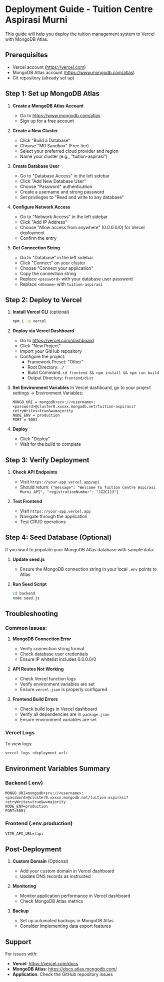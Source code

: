 # Deployment Guide - Tuition Centre Aspirasi Murni

This guide will help you deploy the tuition management system to Vercel with MongoDB Atlas.

## Prerequisites

- Vercel account (https://vercel.com)
- MongoDB Atlas account (https://www.mongodb.com/atlas)
- Git repository (already set up)

## Step 1: Set up MongoDB Atlas

1. **Create a MongoDB Atlas Account**
   - Go to https://www.mongodb.com/atlas
   - Sign up for a free account

2. **Create a New Cluster**
   - Click "Build a Database"
   - Choose "M0 Sandbox" (Free tier)
   - Select your preferred cloud provider and region
   - Name your cluster (e.g., "tuition-aspirasi")

3. **Create Database User**
   - Go to "Database Access" in the left sidebar
   - Click "Add New Database User"
   - Choose "Password" authentication
   - Create a username and strong password
   - Set privileges to "Read and write to any database"

4. **Configure Network Access**
   - Go to "Network Access" in the left sidebar
   - Click "Add IP Address"
   - Choose "Allow access from anywhere" (0.0.0.0/0) for Vercel deployment
   - Confirm the entry

5. **Get Connection String**
   - Go to "Database" in the left sidebar
   - Click "Connect" on your cluster
   - Choose "Connect your application"
   - Copy the connection string
   - Replace `<password>` with your database user password
   - Replace `<dbname>` with `tuition-aspirasi`

## Step 2: Deploy to Vercel

1. **Install Vercel CLI** (optional)
   ```bash
   npm i -g vercel
   ```

2. **Deploy via Vercel Dashboard**
   - Go to https://vercel.com/dashboard
   - Click "New Project"
   - Import your GitHub repository
   - Configure the project:
     - Framework Preset: "Other"
     - Root Directory: `./`
     - Build Command: `cd frontend && npm install && npm run build`
     - Output Directory: `frontend/dist`

3. **Set Environment Variables**
   In Vercel dashboard, go to your project settings → Environment Variables:
   
   ```
   MONGO_URI = mongodb+srv://<username>:<password>@cluster0.xxxxx.mongodb.net/tuition-aspirasi?retryWrites=true&w=majority
   NODE_ENV = production
   PORT = 5001
   ```

4. **Deploy**
   - Click "Deploy"
   - Wait for the build to complete

## Step 3: Verify Deployment

1. **Check API Endpoints**
   - Visit `https://your-app.vercel.app/api`
   - Should return: `{"message": "Welcome to Tuition Centre Aspirasi Murni API", "registrationNumber": "JZ2C113"}`

2. **Test Frontend**
   - Visit `https://your-app.vercel.app`
   - Navigate through the application
   - Test CRUD operations

## Step 4: Seed Database (Optional)

If you want to populate your MongoDB Atlas database with sample data:

1. **Update seed.js**
   - Ensure the MongoDB connection string in your local `.env` points to Atlas
   
2. **Run Seed Script**
   ```bash
   cd backend
   node seed.js
   ```

## Troubleshooting

### Common Issues:

1. **MongoDB Connection Error**
   - Verify connection string format
   - Check database user credentials
   - Ensure IP whitelist includes 0.0.0.0/0

2. **API Routes Not Working**
   - Check Vercel function logs
   - Verify environment variables are set
   - Ensure `vercel.json` is properly configured

3. **Frontend Build Errors**
   - Check build logs in Vercel dashboard
   - Verify all dependencies are in `package.json`
   - Ensure environment variables are set

### Vercel Logs
To view logs:
```bash
vercel logs <deployment-url>
```

## Environment Variables Summary

### Backend (.env)
```
MONGO_URI=mongodb+srv://<username>:<password>@cluster0.xxxxx.mongodb.net/tuition-aspirasi?retryWrites=true&w=majority
NODE_ENV=production
PORT=5001
```

### Frontend (.env.production)
```
VITE_API_URL=/api
```

## Post-Deployment

1. **Custom Domain** (Optional)
   - Add your custom domain in Vercel dashboard
   - Update DNS records as instructed

2. **Monitoring**
   - Monitor application performance in Vercel dashboard
   - Check MongoDB Atlas metrics

3. **Backup**
   - Set up automated backups in MongoDB Atlas
   - Consider implementing data export features

## Support

For issues with:
- **Vercel**: https://vercel.com/docs
- **MongoDB Atlas**: https://docs.atlas.mongodb.com/
- **Application**: Check the GitHub repository issues